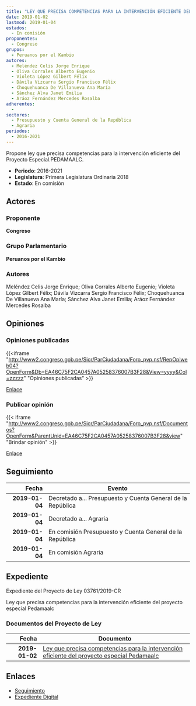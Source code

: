 ```yaml
---
title: "LEY QUE PRECISA COMPETENCIAS PARA LA INTERVENCIÓN EFICIENTE DEL PROYECTO ESPECIAL PEDAMAALC"
date: 2019-01-02
lastmod: 2019-01-04
estados: 
  - En comisión
proponentes: 
  - Congreso
grupos: 
  - Peruanos por el Kambio
autores: 
  - Meléndez Celis Jorge Enrique
  - Oliva Corrales Alberto Eugenio
  - Violeta López Gilbert Félix
  - Dávila Vizcarra Sergio Francisco Félix
  - Choquehuanca De Villanueva Ana María
  - Sánchez Alva Janet Emilia
  - Aráoz Fernández Mercedes Rosalba
adherentes: 
  - 
sectores: 
  - Presupuesto y Cuenta General de la República
  - Agraria
periodos: 
  - 2016-2021
---
```


Propone ley que precisa competencias para la intervención eficiente del Proyecto Especial.PEDAMAALC.

- **Periodo**: 2016-2021
- **Legislatura**: Primera Legislatura Ordinaria 2018
- **Estado**: En comisión

## Actores

### Proponente

**Congreso**

### Grupo Parlamentario

**Peruanos por el Kambio**

### Autores

Meléndez Celis Jorge Enrique; Oliva Corrales Alberto Eugenio; Violeta López Gilbert Félix; Dávila Vizcarra Sergio Francisco Félix; Choquehuanca De Villanueva Ana María; Sánchez Alva Janet Emilia; Aráoz Fernández Mercedes Rosalba


## Opiniones

### Opiniones publicadas

{{<iframe "http://www2.congreso.gob.pe/Sicr/ParCiudadana/Foro_pvp.nsf/RepOpiweb04?OpenForm&Db=EA46C75F2CA0457A05258376007B3F28&View=yyyy&Col=zzzzz" "Opiniones publicadas" >}}

[Enlace](http://www2.congreso.gob.pe/Sicr/ParCiudadana/Foro_pvp.nsf/RepOpiweb04?OpenForm&Db=EA46C75F2CA0457A05258376007B3F28&View=yyyy&Col=zzzzz)
### Publicar opinión

{{< iframe "http://www2.congreso.gob.pe/Sicr/ParCiudadana/Foro_pvp.nsf/Documentos?OpenForm&ParentUnid=EA46C75F2CA0457A05258376007B3F28&view" "Brindar opinión" >}}

[Enlace](http://www2.congreso.gob.pe/Sicr/ParCiudadana/Foro_pvp.nsf/Documentos?OpenForm&ParentUnid=EA46C75F2CA0457A05258376007B3F28&view)

## Seguimiento

| Fecha | Evento |
|------:|--------|
| **2019-01-04** | Decretado a... Presupuesto y Cuenta General de la República|
| **2019-01-04** | Decretado a... Agraria|
| **2019-01-04** | En comisión Presupuesto y Cuenta General de la República|
| **2019-01-04** | En comisión Agraria|


## Expediente

Expediente del Proyecto de Ley 03761/2019-CR

Ley que precisa competencias para la intervención eficiente del proyecto especial Pedamaalc


### Documentos del Proyecto de Ley

| Fecha | Documento |
|------:|--------|
| **2019-01-02** | [Ley que precisa competencias para la intervención eficiente del proyecto especial Pedamaalc](http://www.leyes.congreso.gob.pe/Documentos/2016_2021/Proyectos_de_Ley_y_de_Resoluciones_Legislativas/PL0376120190102..pdf) |

## Enlaces 

- [Seguimiento](http://www2.congreso.gob.pehttp://www2.congreso.gob.pe/Sicr/TraDocEstProc/CLProLey2016.nsf/f7fff46988ca05b1052578e100829cc7/705220485322c04f0525837600618b21?OpenDocument)
- [Expediente Digital](http://www2.congreso.gob.pehttp://www2.congreso.gob.pe/Sicr/TraDocEstProc/CLProLey2016.nsf/f7fff46988ca05b1052578e100829cc7/705220485322c04f0525837600618b21?OpenDocument&Click=05257FB7005EB655.eb71d0cf91d8294e05256cdf006b5706/$Body/0.1C6C)
